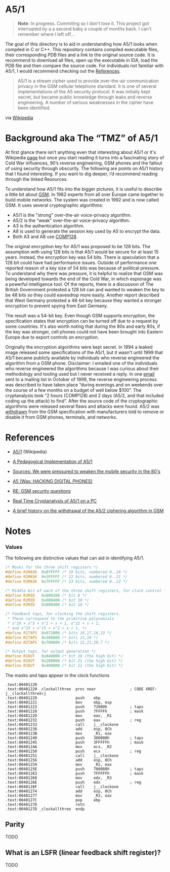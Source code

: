 # A5/1 

> __Note__: In progress. Commiting so I don't lose it. This project got interrupted by a a second baby a couple of months back. I can't remember where I left off...

The goal of this directory is to aid in understanding how A5/1 looks when compiled in C or C++. This repository contains compiled executable files, their corresponding PDB files and a link to the original source code. It is recommend to download all files, open up the executable in IDA, load the PDB file and then compare the source code. For individuals not familiar with A5/1, I would recommend checking out the [References](#references).

> A5/1 is a stream cipher used to provide over-the-air communication privacy in the GSM cellular telephone standard. It is one of several implementations of the A5 security protocol. It was initially kept secret, but became public knowledge through leaks and reverse engineering. A number of serious weaknesses in the cipher have been identified. 

via [Wikipedia]() 

# Background aka The “TMZ” of A5/1 

At first glance there isn’t anything even that interesting about A5/1 or it's Wikipedia [page](https://en.wikipedia.org/wiki/A5/1) but once you start reading it turns into a fascinating story of Cold War influences, 90’s reverse engineering, GSM phones and the fallout of using security through obscurity.  The following are points on A5/1 history that I found interesting. If you want to dig deeper, I’d recommend reading through the linked Resources. 

To understand how A5/1 fits into the bigger pictures, it is useful to describe a little bit about [GSM](ttps://en.wikipedia.org/wiki/GSM). In 1982 experts from all over Europe came together to build mobile networks. The system was created in 1992 and is now called GSM.  It uses several cryptographic algorithms:
* A5/1 is the "strong" over-the-air voice-privacy algorithm.
* A5/2 is the "weak" over-the-air voice-privacy algorithm.
* A3 is the authentication algorithm.
* A8 is used to generate the session key used by A5 to encrypt the data.
* Both A3 and A8 use [COMP128](https://en.wikipedia.org/wiki/COMP128).

The original encryption key for A5/1 was proposed to be 128 bits. The assumption with using 128 bits is that A5/1 would be secure for at least 15 years. Instead, the encryption key was 54 bits. There is speculation that a 128 bit could have had performance issues. Outside of performance one reported reason of a key size of 54 bits was because of political pressure. To understand why there was pressure, it is helpful to realize that GSM was being developed towards the end of the Cold War, in which espionage was a powerful intelligence tool. Of the reports, there is a discussion of The British Government protested a 128 bit can and wanted to weaken the key to be 48 bits so they could eavesdrop more easily. Another report described that West Germany protested a 48-bit key because they wanted a stronger encryption to prevent spying from East Germany. 

The result was a 54-bit key. Even though GSM supports encryption, the specification states that encryption can be turned off due to a request by some countries.  It's also worth noting that during the 80s and early 90s, if the key was stronger, cell phones could not have been brought into Eastern Europe due to export controls on encryption.

Originally the encryption algorithms were kept secret. In 1994 a leaked image released some specifications of the A5/1, but it wasn't until 1999 that A5/1 became publicly available by individuals who reverse engineered the algorithm from a GSM phone. Disclaimer: I emailed one of the individuals who reverse engineered the algorithms because I was curious about their methodology and tooling used but I never received a reply. In one [email](https://cryptome.org/jya/gsm-weak.htm) sent to a mailing list in October of 1999, the reverse engineering process was described to have taken place “during evenings and on weekends over the course of a few months on a budget of well below $100”. The cryptanalysis took “2 hours (COMP128) and 2 days (A5/2, and that included coding up the attack) to find”. After the source code of the cryptographic algorithms were released several flaws and attacks were found. A5/2 was [withdrawn](https://web.archive.org/web/20110517151812/security.osmocom.org/trac/wiki/A52_Withdrawal) from the GSM specification with manufacturers told to remove or disable it from GSM phones, terminals, and networks.   


# References 

- [A5/1](https://en.wikipedia.org/wiki/A5/1) (Wikipedia)

- [A Pedagogical Implementation of A5/1](https://cryptome.org/jya/a51-pi.htm)

- [Sources: We were pressured to weaken the mobile security in the 80's](https://www.aftenposten.no/verden/i/Olkl/sources-we-were-pressured-to-weaken-the-mobile-security-in-the-80s)
- [A5 (Was: HACKING DIGITAL PHONES)](https://web.archive.org/web/20121106123514/http:/groups.google.com/group/uk.telecom/msg/ba76615fef32ba32)
- [RE: GSM security questions](https://cryptome.org/jya/gsm-weak.htm)
- [ Real Time Cryptanalysis of A5/1 on a PC ](https://cryptome.org/a51-bsw.htm)
- [A brief history on the withdrawal of the A5/2 ciphering algorithm in GSM](https://laforge.gnumonks.org/blog/20101112-history_of_a52_withdrawal/)
# Notes

### Values 
The following are distinctive values that can aid in identifying A5/1.

```c
/* Masks for the three shift registers */
#define R1MASK	0x07FFFF /* 19 bits, numbered 0..18 */
#define R2MASK	0x3FFFFF /* 22 bits, numbered 0..21 */
#define R3MASK	0x7FFFFF /* 23 bits, numbered 0..22 */

/* Middle bit of each of the three shift registers, for clock control */
#define R1MID	0x000100 /* bit 8 */
#define R2MID	0x000400 /* bit 10 */
#define R3MID	0x000400 /* bit 10 */

/* Feedback taps, for clocking the shift registers.
 * These correspond to the primitive polynomials
 * x^19 + x^5 + x^2 + x + 1, x^22 + x + 1,
 * and x^23 + x^15 + x^2 + x + 1. */
#define R1TAPS	0x072000 /* bits 18,17,16,13 */
#define R2TAPS	0x300000 /* bits 21,20 */
#define R3TAPS	0x700080 /* bits 22,21,20,7 */

/* Output taps, for output generation */
#define R1OUT	0x040000 /* bit 18 (the high bit) */
#define R2OUT	0x200000 /* bit 21 (the high bit) */
#define R3OUT	0x400000 /* bit 22 (the high bit) */
```

The masks and taps appear in the clock functions
```assemblly
.text:00401220
.text:00401220 _clockallthree  proc near               ; CODE XREF: j__clockallthree↑j
.text:00401220                 push    ebp
.text:00401221                 mov     ebp, esp
.text:00401223                 push    72000h          ; taps
.text:00401228                 push    7FFFFh          ; mask
.text:0040122D                 mov     eax, _R1
.text:00401232                 push    eax             ; reg
.text:00401233                 call    j__clockone
.text:00401238                 add     esp, 0Ch
.text:0040123B                 mov     _R1, eax
.text:00401240                 push    300000h         ; taps
.text:00401245                 push    3FFFFFh         ; mask
.text:0040124A                 mov     ecx, _R2
.text:00401250                 push    ecx             ; reg
.text:00401251                 call    j__clockone
.text:00401256                 add     esp, 0Ch
.text:00401259                 mov     _R2, eax
.text:0040125E                 push    700080h         ; taps
.text:00401263                 push    7FFFFFh         ; mask
.text:00401268                 mov     edx, _R3
.text:0040126E                 push    edx             ; reg
.text:0040126F                 call    j__clockone
.text:00401274                 add     esp, 0Ch
.text:00401277                 mov     _R3, eax
.text:0040127C                 pop     ebp
.text:0040127D                 retn
.text:0040127D _clockallthree  endp
```
## Parity 
TODO 

## What is an LSFR (linear feedback shift register)?
TODO
